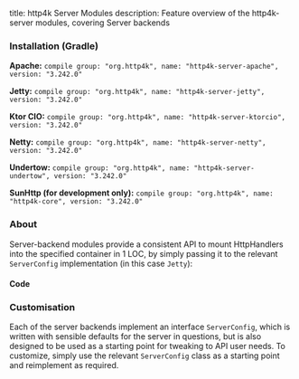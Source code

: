 title: http4k Server Modules
description: Feature overview of the http4k-server modules, covering Server backends

### Installation (Gradle)
**Apache:** ```compile group: "org.http4k", name: "http4k-server-apache", version: "3.242.0"```

**Jetty:** ```compile group: "org.http4k", name: "http4k-server-jetty", version: "3.242.0"```

**Ktor CIO:** ```compile group: "org.http4k", name: "http4k-server-ktorcio", version: "3.242.0"```

**Netty:** ```compile group: "org.http4k", name: "http4k-server-netty", version: "3.242.0"```

**Undertow:** ```compile group: "org.http4k", name: "http4k-server-undertow", version: "3.242.0"```

**SunHttp (for development only):** ```compile group: "org.http4k", name: "http4k-core", version: "3.242.0"```

### About
Server-backend modules provide a consistent API to mount HttpHandlers into the specified container in 1 LOC, by 
simply passing it to the relevant `ServerConfig` implementation (in this case `Jetty`):

#### Code [<img class="octocat"/>](https://github.com/http4k/http4k/blob/master/src/docs/guide/modules/servers/example_http.kt)
<script src="https://gist-it.appspot.com/https://github.com/http4k/http4k/blob/master/src/docs/guide/modules/servers/example_http.kt"></script>

### Customisation
Each of the server backends implement an interface `ServerConfig`, which is written with sensible defaults for the server in questions, 
but is also designed to be used as a starting point for tweaking to API user needs. To customize, simply use the relevant `ServerConfig` 
class as a starting point and reimplement as required.
